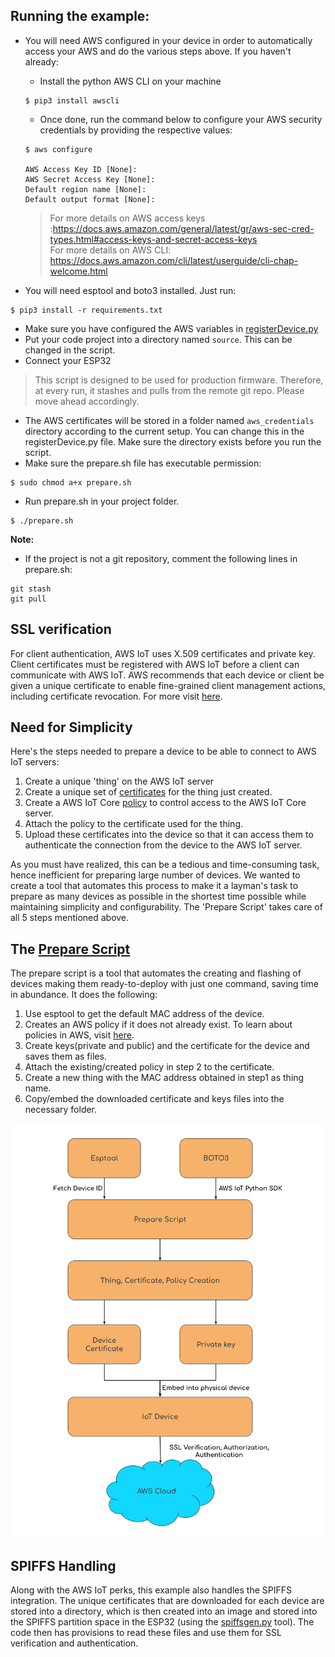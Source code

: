 ## Running the example:
- You will need AWS configured in your device in order to automatically access your AWS and do the various steps above. If you haven't already:
    - Install the python AWS CLI on your machine
    ````
    $ pip3 install awscli
    ````
    - Once done, run the command below to configure your AWS security credentials by providing the respective values:
    ````
    $ aws configure

    AWS Access Key ID [None]:
    AWS Secret Access Key [None]:
    Default region name [None]:
    Default output format [None]:
    ````
    > For more details on AWS access keys :https://docs.aws.amazon.com/general/latest/gr/aws-sec-cred-types.html#access-keys-and-secret-access-keys<br>
    For more details on AWS CLI: https://docs.aws.amazon.com/cli/latest/userguide/cli-chap-welcome.html

- You will need esptool and boto3 installed. Just run:
````
$ pip3 install -r requirements.txt
````
- Make sure you have configured the AWS variables in [registerDevice.py](./registerDevice.py#L19)
- Put your code project into a directory named `source`. This can be changed in the script.
- Connect your ESP32 
> This script is designed to be used for production firmware. Therefore, at every run, it stashes and pulls from the remote git repo. Please move ahead accordingly.
- The AWS certificates will be stored in a folder named `aws_credentials` directory according to the current setup. You can change this in the registerDevice.py file. Make sure the directory exists before you run the script.
- Make sure the prepare.sh file has executable permission:
````
$ sudo chmod a+x prepare.sh
````
- Run prepare.sh in your project folder.
````
$ ./prepare.sh
````

**Note:**
- If the project is not a git repository, comment the following lines in prepare.sh:
````
git stash
git pull
````

## SSL verification
For client authentication, AWS IoT uses X.509 certificates and private key. Client certificates must be registered with AWS IoT before a client can communicate with AWS IoT. AWS recommends that each device or client be given a unique certificate to enable fine-grained client management actions, including certificate revocation. For more visit [here](https://docs.aws.amazon.com/iot/latest/developerguide/x509-client-certs.html).

## Need for Simplicity

Here's the steps needed to prepare a device to be able to connect to AWS IoT servers:
1. Create a unique 'thing' on the AWS IoT server
2. Create a unique set of [certificates](https://docs.aws.amazon.com/iot/latest/developerguide/x509-client-certs.html) for the thing just created.
3. Create a AWS IoT Core [policy](https://docs.aws.amazon.com/iot/latest/developerguide/iot-policies.html) to control access to the AWS IoT Core server.
4. Attach the policy to the certificate used for the thing.
5. Upload these certificates into the device so that it can access them to authenticate the connection from the device to the AWS IoT server.

As you must have realized, this can be a tedious and time-consuming task, hence inefficient for preparing large number of devices. We wanted to create a tool that automates this process to make it a layman's task to prepare as many devices as possible in the shortest time possible while maintaining simplicity and configurability. The 'Prepare Script' takes care of all 5 steps mentioned above.


## The [Prepare Script](https://github.com/IoTReady/prepare_script_awsiot)
The prepare script is a tool that automates the creating and flashing of devices making them ready-to-deploy with just one command, saving time in abundance. It does the following:

1. Use esptool to get the default MAC address of the device.
2. Creates an AWS policy if it does not already exist. To learn about policies in AWS, visit [here](https://docs.aws.amazon.com/iot/latest/developerguide/iot-policies.html).
3. Create keys(private and public) and the certificate for the device and saves them as files.
4. Attach the existing/created policy in step 2 to the certificate.
5. Create a new thing with the MAC address obtained in step1 as thing name.
6. Copy/embed the downloaded certificate and keys files into the necessary folder.

![prepare_script_flow](/doc/assets/prepare_script_flow.png)

## SPIFFS Handling

Along with the AWS IoT perks, this example also handles the SPIFFS integration. The unique certificates that are downloaded for each device are stored into a directory, which is then created into an image and stored into the SPIFFS partition space in the ESP32 (using the [spiffsgen.py](https://docs.espressif.com/projects/esp-idf/en/latest/esp32/api-reference/storage/spiffs.html#spiffsgen-py) tool). The code then has provisions to read these files and use them for SSL verification and authentication.
